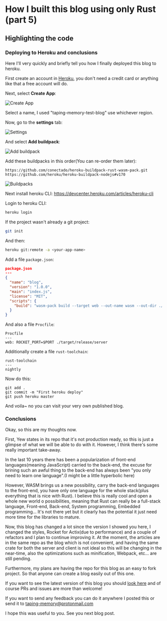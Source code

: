 # How I built this blog using only Rust (part 5)
## Highlighting the code

### Deploying to Heroku and conclusions

Here I'll very quickly and briefly tell you how I finally deployed this blog to heroku.

First create an account in [Heroku](https://id.heroku.com/login), you don't need a credit card or anything like that a free account will do.

Next, select **Create App**:

![Create App](articles/img/heroku_create_app.png#square)

Select a name, I used "taping-memory-test-blog" use whichever region.


Now, go to the **settings** tab:

![Settings](articles/img/heroku_setting_tab.png#article)

And select **Add buildpack**:

![Add buildpack](articles/img/heroku_add_buildpack.png#article)

Add these buildpacks in this order(You can re-order them later):

```
https://github.com/conectado/heroku-buildpack-rust-wasm-pack.git
https://github.com/heroku/heroku-buildpack-nodejs#v170
```

![Buildpacks](articles/img/heroku_buildpacks.png#article)


Next install heroku CLI: https://devcenter.heroku.com/articles/heroku-cli

Login to heroku CLI:

```bash
heroku login
```

If the project wasn't already a git project:

```bash
git init
```

And then:

```bash
heroku git:remote -a <your-app-name>
```

Add a file `package.json`:

```json
package.json
---
{
  "name": "blog",
  "version": "1.0.0",
  "main": "index.js",
  "license": "MIT",
  "scripts": {
    "build": "wasm-pack build --target web --out-name wasm --out-dir ./static/build && cargo build --release"
  }
}
```

And also a file `Procfile`:

```
Procfile
---
web: ROCKET_PORT=$PORT ./target/release/server
```

Additionally create a file `rust-toolchain`:

```
rust-toolchain
---
nightly
```

Now do this:

```
git add .
git commit -m "First heroku deploy"
git push heroku master
```

And voila~ no you can visit your very own published blog.

### Conclusions

Okay, so this are my thoughts now.

First, Yew states in its repo that it's not production ready, so this is just a glimpse of what we will be able to do with it. However, I think there's some really important take-away.

In the last 10 years there has been a popularization of front-end languages(meaning JavaScript) carried to the back-end, the excuse for brining such an awful thing to the back-end  has always been "you only need to learn one language".(I might be a little hyperbolic here)

However, WASM brings us a new possibility, carry the back-end languages to the front-end, you have only one language for the whole stack(plus everything that is nice with Rust). I believe this is really cool and open a whole new world o possibilities, meaning that Rust can really be a full-stack language, Front-end, Back-end, System programming, Embedded programming... It's not there yet but it clearly has the potential it just need more time for the libraries to mature.


Now, this blog has changed a lot since the version I showed you here, I changed the styles, Rocket for Actix(due to performance) and a couple of refactors and I plan to continue improving it. At the moment, the articles are in the same repo as the blog which is not convenient, and having the same crate for both the server and client is not ideal so this will be changing in the near-time, also the optimizations such as minification, Webpack, etc... are still pending.

Furthermore, my plans are having the repo for this blog as an easy to fork project. So that anyone can create a blog easily out of this one.

If you want to see the latest version of this blog you should [look here](github.com/conectado/taping-memory-blog) and of course PRs and issues are more than welcome!

If you want to send any feedback you can do it anywhere I posted this or send it to taping-memory@protonmail.com

I hope this was useful to you. See you next blog post.
